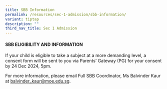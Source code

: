```yaml
---
title: SBB Information
permalink: /resources/sec-1-admission/sbb-information/
variant: tiptap
description: ""
third_nav_title: Sec 1 Admission
---
```

<h4><strong>SBB ELIGIBILITY AND INFORMATION</strong></h4>
<p>If your child is eligible to take a subject at a more demanding level,
a consent form will be sent to you via Parents’ Gateway (PG) for your consent
by 24 Dec 2024, 5pm.</p>
<p>For more information, please email Full SBB Coordinator, Ms Balvinder
Kaur at <a href="mailto:balvinder_kaur@moe.edu.sg" rel="noopener noreferrer nofollow" target="_blank">balvinder_kaur@moe.edu.sg</a>.</p>